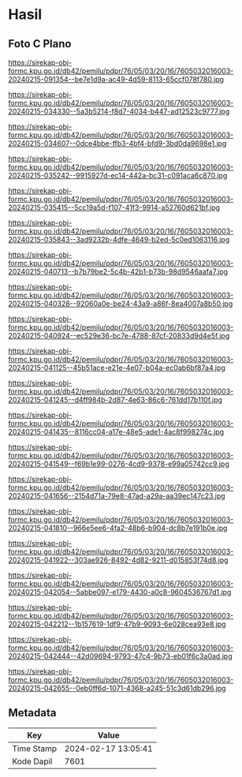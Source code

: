 # Hasil

## Foto C Plano

https://sirekap-obj-formc.kpu.go.id/db42/pemilu/pdpr/76/05/03/20/16/7605032016003-20240215-091354--be7e1d9a-ac49-4d59-8113-65ccf078f780.jpg

https://sirekap-obj-formc.kpu.go.id/db42/pemilu/pdpr/76/05/03/20/16/7605032016003-20240215-034330--5a3b5214-f8d7-4034-b447-ad12523c9777.jpg

https://sirekap-obj-formc.kpu.go.id/db42/pemilu/pdpr/76/05/03/20/16/7605032016003-20240215-034607--0dce4bbe-ffb3-4bf4-bfd9-3bd0da9698e1.jpg

https://sirekap-obj-formc.kpu.go.id/db42/pemilu/pdpr/76/05/03/20/16/7605032016003-20240215-035242--9915927d-ec14-442a-bc31-c091aca6c870.jpg

https://sirekap-obj-formc.kpu.go.id/db42/pemilu/pdpr/76/05/03/20/16/7605032016003-20240215-035415--5cc19a5d-f107-41f3-9914-a52760d621bf.jpg

https://sirekap-obj-formc.kpu.go.id/db42/pemilu/pdpr/76/05/03/20/16/7605032016003-20240215-035843--3ad9232b-4dfe-4649-b2ed-5c0ed1063116.jpg

https://sirekap-obj-formc.kpu.go.id/db42/pemilu/pdpr/76/05/03/20/16/7605032016003-20240215-040713--b7b79be2-5c4b-42b1-b73b-98d9546aafa7.jpg

https://sirekap-obj-formc.kpu.go.id/db42/pemilu/pdpr/76/05/03/20/16/7605032016003-20240215-040328--92060a0e-be24-43a9-a86f-8ea4007a8b50.jpg

https://sirekap-obj-formc.kpu.go.id/db42/pemilu/pdpr/76/05/03/20/16/7605032016003-20240215-040924--ec529e36-bc7e-4788-87cf-20833d9d4e5f.jpg

https://sirekap-obj-formc.kpu.go.id/db42/pemilu/pdpr/76/05/03/20/16/7605032016003-20240215-041125--45b51ace-e21e-4e07-b04a-ec0ab6bf87a4.jpg

https://sirekap-obj-formc.kpu.go.id/db42/pemilu/pdpr/76/05/03/20/16/7605032016003-20240215-041245--d4ff984b-2d87-4e63-86c6-761dd17b110f.jpg

https://sirekap-obj-formc.kpu.go.id/db42/pemilu/pdpr/76/05/03/20/16/7605032016003-20240215-041435--8116cc04-a17e-48e5-ade1-4ac8f998274c.jpg

https://sirekap-obj-formc.kpu.go.id/db42/pemilu/pdpr/76/05/03/20/16/7605032016003-20240215-041549--f69b1e99-0276-4cd9-9378-e99a05742cc9.jpg

https://sirekap-obj-formc.kpu.go.id/db42/pemilu/pdpr/76/05/03/20/16/7605032016003-20240215-041656--2154d71a-79e8-47ad-a29a-aa39ec147c23.jpg

https://sirekap-obj-formc.kpu.go.id/db42/pemilu/pdpr/76/05/03/20/16/7605032016003-20240215-041810--966e5ee6-4fa2-48b6-b904-dc8b7e191b0e.jpg

https://sirekap-obj-formc.kpu.go.id/db42/pemilu/pdpr/76/05/03/20/16/7605032016003-20240215-041922--303ae926-8492-4d82-9211-d015853f74d8.jpg

https://sirekap-obj-formc.kpu.go.id/db42/pemilu/pdpr/76/05/03/20/16/7605032016003-20240215-042054--5abbe097-e179-4430-a0c8-9604536767d1.jpg

https://sirekap-obj-formc.kpu.go.id/db42/pemilu/pdpr/76/05/03/20/16/7605032016003-20240215-042212--1b157619-1df9-47b9-9093-6e028cea93e8.jpg

https://sirekap-obj-formc.kpu.go.id/db42/pemilu/pdpr/76/05/03/20/16/7605032016003-20240215-042444--42d09694-9793-47c4-9b73-eb01f6c3a0ad.jpg

https://sirekap-obj-formc.kpu.go.id/db42/pemilu/pdpr/76/05/03/20/16/7605032016003-20240215-042655--0eb0ff6d-1071-4368-a245-51c3d61db296.jpg


## Metadata

| Key        | Value               |
| ---------- | ------------------- |
| Time Stamp | 2024-02-17 13:05:41 |
| Kode Dapil | 7601                |



